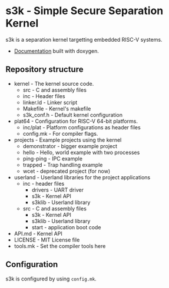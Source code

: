 s3k - Simple Secure Separation Kernel
=====================================

s3k is a separation kernel targetting embedded RISC-V systems.

- [Documentation](https://kth-step.github.io/s3k/) built with doxygen.


Repository structure
--------------------
- kernel - The kernel source code.
  - src - C and assembly files
  - inc - Header files
  - linker.ld - Linker script
  - Makefile - Kernel's makefile
  - s3k_conf.h - Default kernel configuration
- plat64 - Configuration for RISC-V 64-bit platforms.
  - inc/plat - Platform configurations as header files
  - config.mk - For compiler flags.
- projects - Example projects using the kernel
  - demonstrator - bigger example project
  - hello - Hello, world example with two processes
  - ping-ping - IPC example
  - trapped - Trap handling example
  - wcet - deprecated project (for now)
- userland - Userland libraries for the project applications
  - inc - header files
    - drivers - UART driver
    - s3k - Kernel API
    - s3klib - Userland library
  - src - C and assembly files
    - s3k - Kernel API
    - s3klib - Userland library
    - start - application boot code
- API.md - Kernel API
- LICENSE - MIT License file
- tools.mk - Set the compiler tools here

Configuration
-------------

s3k is configured by using `config.mk`.
